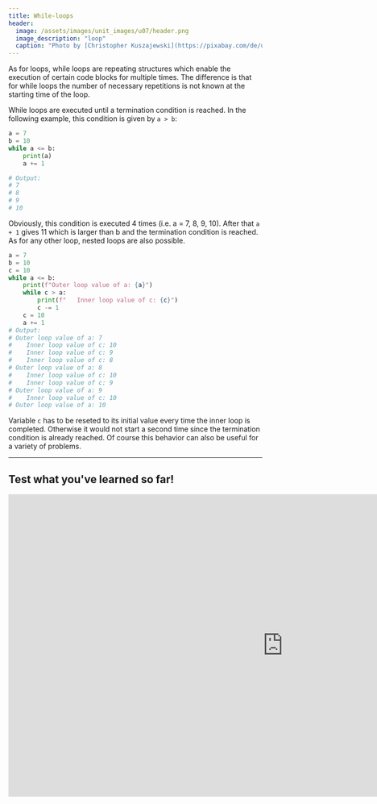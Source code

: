 ```yaml
---
title: While-loops
header:
  image: /assets/images/unit_images/u07/header.png
  image_description: "loop"
  caption: "Photo by [Christopher Kuszajewski](https://pixabay.com/de/users/kuszapro-369349/?utm_source=link-attribution&amp;utm_medium=referral&amp;utm_campaign=image&amp;utm_content=583537) [from Pixabay](https://pixabay.com/de/?utm_source=link-attribution&amp;utm_medium=referral&amp;utm_campaign=image&amp;utm_content=583537)"
---
```


As for loops, while loops are repeating structures which enable the execution of certain code blocks for multiple times. The difference is that for while loops the number of necessary repetitions is not known at the starting time of the loop.

While loops are executed until a termination condition is reached. In the following example, this condition is given by `a > b`:

```python
a = 7
b = 10
while a <= b:
    print(a)
    a += 1

# Output:
# 7
# 8
# 9
# 10
```

Obviously, this condition is executed 4 times (i.e. a = 7, 8, 9, 10). After that `a + 1` gives 11 which is larger than b and the termination condition is reached.
As for any other loop, nested loops are also possible.

```python
a = 7
b = 10
c = 10
while a <= b:
    print(f"Outer loop value of a: {a}")
    while c > a:
        print(f"   Inner loop value of c: {c}")
        c -= 1
    c = 10
    a += 1
# Output:
# Outer loop value of a: 7
#    Inner loop value of c: 10
#    Inner loop value of c: 9
#    Inner loop value of c: 8
# Outer loop value of a: 8
#    Inner loop value of c: 10
#    Inner loop value of c: 9
# Outer loop value of a: 9
#    Inner loop value of c: 10
# Outer loop value of a: 10
```

Variable `c` has to be reseted to its initial value every time the inner loop is completed. Otherwise it would not start a second time since the termination condition is already reached. Of course this behavior can also be useful for a variety of problems.

----


## Test what you've learned so far!

<iframe src="https://geomoer.github.io/moer-h5p-content/h5p-standalone-1.3.x/demo/base-r-unit07-whilerepeat.html" width="1090" height="600" frameborder="0" allowfullscreen="allowfullscreen" allow="geolocation *; microphone *; camera *; midi *; encrypted-media *"> </iframe><script src="https://h5p.org/sites/all/modules/h5p/library/js/h5p-resizer.js" charset="UTF-8"></script> 
